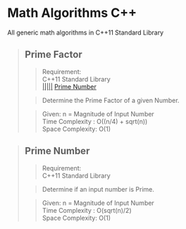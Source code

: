 # Math Algorithms C++
All generic math algorithms in C++11 Standard Library

> ## Prime Factor
>> Requirement:  
>> C++11 Standard Library  
>> [|||||](#prime-number) [Prime Number](/PrimeNumber/PrimeNumber.cpp)
>
>> Determine the Prime Factor of a given Number.
>
>> Given: n = Magnitude of Input Number  
>> Time Complexity : O((n/4) + sqrt(n))  
>> Space Complexity: O(1)

> ## Prime Number
>> Requirement:  
>> C++11 Standard Library
>
>> Determine if an input number is Prime.
>
>> Given: n = Magnitude of Input Number  
>> Time Complexity : O(sqrt(n)/2)  
>> Space Complexity: O(1)
